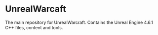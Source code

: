 # UnrealWarcaft
The main repository for UnrealWarcraft. Contains the Unreal Engine 4.6.1 C++ files, content and tools.
